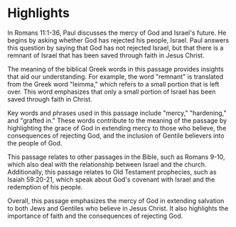 # Highlights

In Romans 11:1-36, Paul discusses the mercy of God and Israel's future. He begins by asking whether God has rejected his people, Israel. Paul answers this question by saying that God has not rejected Israel, but that there is a remnant of Israel that has been saved through faith in Jesus Christ. 

The meaning of the biblical Greek words in this passage provides insights that aid our understanding. For example, the word "remnant" is translated from the Greek word "leimma," which refers to a small portion that is left over. This word emphasizes that only a small portion of Israel has been saved through faith in Christ.

Key words and phrases used in this passage include "mercy," "hardening," and "grafted in." These words contribute to the meaning of the passage by highlighting the grace of God in extending mercy to those who believe, the consequences of rejecting God, and the inclusion of Gentile believers into the people of God.

This passage relates to other passages in the Bible, such as Romans 9-10, which also deal with the relationship between Israel and the church. Additionally, this passage relates to Old Testament prophecies, such as Isaiah 59:20-21, which speak about God's covenant with Israel and the redemption of his people.

Overall, this passage emphasizes the mercy of God in extending salvation to both Jews and Gentiles who believe in Jesus Christ. It also highlights the importance of faith and the consequences of rejecting God.
